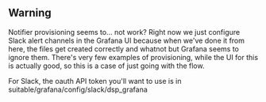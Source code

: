 ## Warning

Notifier provisioning seems to... not work? Right now we just configure Slack alert channels in the Grafana UI because when we've done it from here, the files get created correctly and whatnot but Grafana seems to ignore them. There's very few examples of provisioning, while the UI for this is actually good, so this is a case of just going with the flow.

For Slack, the oauth API token you'll want to use is in suitable/grafana/config/slack/dsp_grafana
